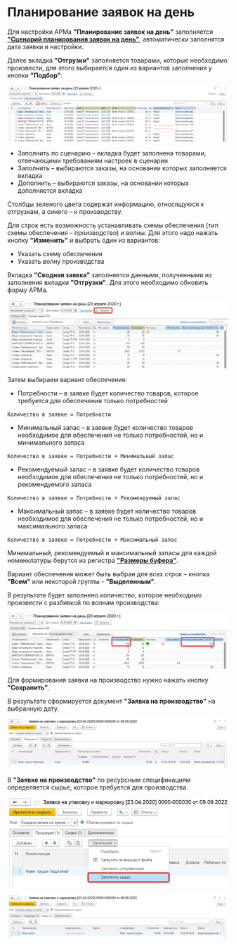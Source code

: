 # Планирование заявок на день

Для настройки АРМа **"Планирование заявок на день"** заполняется [**"Сценарий планирования заявок на день"**](ScenariosForPlanningRequestsForTheDay.md), автоматически заполнятся дата заявки и настройки.

Далее вкладка **"Отгрузки"** заполняется товарами, которые необходимо произвести, для этого выбирается один из вариантов заполнения у кнопки **"Подбор"**:

[![1][1]][1]

- Заполнить по сценарию – вкладка будет заполнена товарами, отвечающими требованиям настроек в сценарии
- Заполнить – выбираются заказы, на основании которых заполняется вкладка
- Дополнить –  выбираются заказы, на основании которых дополняется вкладка

Столбцы зеленого цвета содержат информацию, относящуюся к отгрузкам, а синего – к производству.


Для строк есть возможность устанавливать схемы обеспечения (тип схемы обеспечения – производство) и волны. Для этого надо нажать кнопку **"Изменить"** и выбрать один из вариантов:

- Указать схему обеспечения
- Указать волну производства

Вкладка **"Сводная заявка"** заполняется данными, полученными из заполнения вкладки **"Отгрузки"**. Для этого необходимо обновить форму АРМа.

[![2][2]][2]

Затем выбираем вариант обеспечения:

- Потребности – в заявке будет количество товаров, которое требуется для обеспечения только потребностей

```
Количество в заявке = Потребности
```

- Минимальный запас – в заявке будет количество товаров необходимое для обеспечения не только потребностей, но и минимального запаса

```
Количество в заявке = Потребности + Минимальный запас
```

- Рекомендуемый запас – в заявке будет количество товаров необходимое для обеспечения не только потребностей, но и рекомендуемого запаса

```
Количество в заявке = Потребности + Рекомендуемый запас
```

- Максимальный запас – в заявке будет количество товаров необходимое для обеспечения не только потребностей, но и максимального запаса

```
Количество в заявке = Потребности + Максимальный запас
```

Минимальный, рекомендуемый и максимальный запасы для каждой номенклатуры берутся из регистра [**"Размеры буфера"**](Buffer.md).

Вариант обеспечения может быть выбран для всех строк – кнопка **"Всем"** или некоторой группы - **"Выделенным"**.

В результате будет заполнено количество, которое необходимо произвести с разбивкой по волнам производства:

[![3][3]][3]

Для формирования заявки на производство нужно нажать кнопку **"Сохранить"**.

В результате сформируется документ **"Заявка на производство"** на выбранную дату.

[![4][4]][4]

В **"Заявке на производство"** по ресурсным спецификациям определяется сырье, которое требуется для производства.

[![5][5]][5]

[![6][6]][6]

[1]: PlanningRequestsForTheDay.assets/1.png
[2]: PlanningRequestsForTheDay.assets/2.png
[3]: PlanningRequestsForTheDay.assets/3.png
[4]: PlanningRequestsForTheDay.assets/4.png
[5]: PlanningRequestsForTheDay.assets/5.png
[6]: PlanningRequestsForTheDay.assets/6.png
